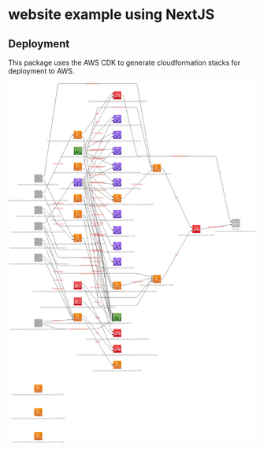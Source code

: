 # website example using NextJS

## Deployment

This package uses the AWS CDK to generate cloudformation stacks for deployment to AWS.

![./docs/cdk-diagram.png](./docs/cdk-diagram.png)
